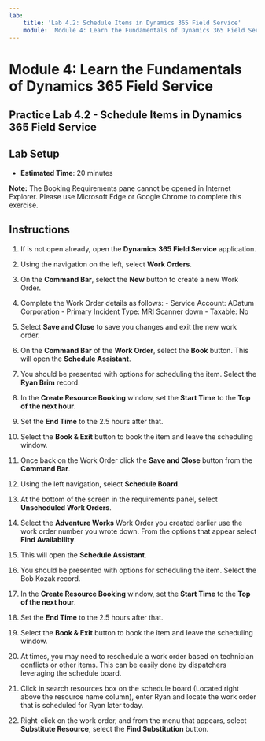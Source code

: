 ```yaml
---
lab:
    title: 'Lab 4.2: Schedule Items in Dynamics 365 Field Service'
    module: 'Module 4: Learn the Fundamentals of Dynamics 365 Field Service'
---
```


Module 4: Learn the Fundamentals of Dynamics 365 Field Service
========================

## Practice Lab 4.2 - Schedule Items in Dynamics 365 Field Service

## Lab Setup

  - **Estimated Time**: 20 minutes

  **Note:** The Booking Requirements pane cannot be opened in Internet Explorer. Please use Microsoft Edge or Google Chrome to complete this exercise.
  
## Instructions

1.	If is not open already, open the **Dynamics 365 Field Service** application.  

2.	Using the navigation on the left, select **Work Orders**.

3.	On the **Command Bar**, select the **New** button to create a new Work Order.

4.	Complete the Work Order details as follows:
		- Service Account: ADatum Corporation
		- Primary Incident Type: MRI Scanner down
		- Taxable: No
	
5.	Select **Save and Close** to save you changes and exit the new work order.

6.	On the **Command Bar** of the **Work Order**, select the **Book** button.  This will open the **Schedule Assistant**.  

7.	You should be presented with options for scheduling the item.  Select the **Ryan Brim** record.

8.	In the **Create Resource Booking** window, set the **Start Time** to the **Top of the next hour**.

9.	Set the **End Time** to the 2.5 hours after that.  

10.	Select the **Book & Exit** button to book the item and leave the scheduling window.  

11.	Once back on the Work Order click the **Save and Close** button from the **Command Bar**.  

12.	Using the left navigation, select **Schedule Board**.

13.	At the bottom of the screen in the requirements panel, select **Unscheduled Work Orders**.

14.	Select the **Adventure Works** Work Order you created earlier use the work order number you wrote down. From the options that appear select **Find Availability**.  

15.	This will open the **Schedule Assistant**.  

16.	You should be presented with options for scheduling the item.  Select the Bob Kozak record.

17.	In the **Create Resource Booking** window, set the **Start Time** to the **Top of the next hour**.

18.	Set the **End Time** to the 2.5 hours after that.
  
19.	Select the **Book & Exit** button to book the item and leave the scheduling window. 

20.	At times, you may need to reschedule a work order based on technician conflicts or other items.  This can be easily done by dispatchers leveraging the schedule board.  

21.	Click in search resources box on the schedule board (Located right above the resource name column), enter Ryan and locate the work order that is scheduled for Ryan later today.  

22.	Right-click on the work order, and from the menu that appears, select **Substitute Resource**, select the **Find Substitution** button.


